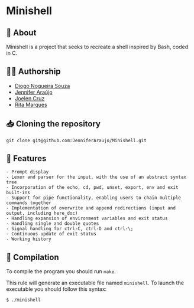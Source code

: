 # **Minishell**

## :speech_balloon: **About**
Minishell is a project that seeks to  recreate a shell inspired by Bash, coded in C.

## 🙋‍♀️ **Authorship**

- [Diogo Nogueira Souza](https://github.com/souzitaaaa)
- [Jennifer Araújo](https://github.com/JenniferAraujo)
- [Joelen Cruz](https://github.com/JoelenCruz)
- [Rita Marques](https://github.com/rimarque)

## :inbox_tray: **Cloning the repository**

```shell
git clone git@github.com:JenniferAraujo/Minishell.git 
```

## 💎 **Features**
```
- Prompt display
- Lexer and parser for the input, with the use of an abstract syntax tree
- Incorporation of the echo, cd, pwd, unset, export, env and exit built-ins
- Support for pipe functionality, enabling users to chain multiple commands together
- Implementation of overwrite and append redirections (input and output, including here_doc)
- Handling expansion of environment variables and exit status
- Handling single and double quotes
- Signal handling for ctrl-C, ctrl-D and ctrl-\;
- Continuous update of exit status
- Working history
```
## :link: **Compilation**
To compile the program you should run `make`.

This rule will generate an executable file named `minishell`. To launch the executable you should follow this syntax:

```sh
$ ./minishell
```
